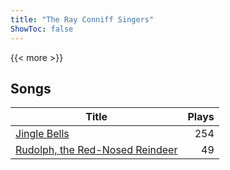 ```yaml
---
title: "The Ray Conniff Singers"
ShowToc: false
---
```


{{< more >}}

## Songs
Title | Plays 
----- | -----: 
[Jingle Bells](/songs/jingle-bells) | 254
[Rudolph, the Red-Nosed Reindeer](/songs/rudolph-the-red-nosed-reindeer) | 49

